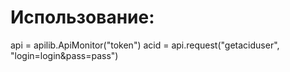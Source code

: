 # Использование:

api = apilib.ApiMonitor("token")
acid = api.request("getaciduser", "login=login&pass=pass")
